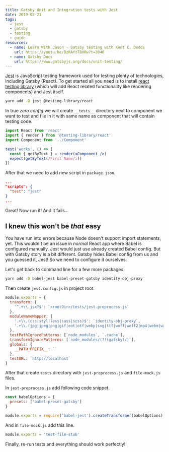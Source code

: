 ```yaml
---
title: Gatsby Unit and Integration tests with Jest
date: 2019-08-21
tags:
  - jest
  - gatsby
  - testing
  - guide
resources:
  - name: Learn With Jason - Gatsby testing with Kent C. Dodds
    url: https://youtu.be/BzRAYt7BHRw?t=3046
  - name: Gatsby Docs
    url: https://www.gatsbyjs.org/docs/unit-testing/
---
```


[Jest](https://jestjs.io/) is JavaScript testing framework used for testing plenty of technologies, including Gatsby (React). To get started all you need is to install [react testing library](https://github.com/testing-library/react-testing-library) (which will add React related functionality like rendering components) and Jest itself.

```bash
yarn add -D jest @testing-library/react
```

In true _zero config_ we will create `__tests__` directory next to component we want to test and file in it with same name as component that will contain testing code.

```jsx
import React from 'react'
import { render } from '@testing-library/react'
import Component from '../Component'

test('works', () => {
  const { getByText } = render(<Component />)
  expect(getByText(/First Name/i))
})
```

After that we need to add new script in `package.json`.

```json
...
"scripts": {
  "test": "jest"
}
...
```

Great! Now run it! And it fails...

## I knew this won't be _that_ easy

You have run into errors because Node doesn't support import statements, yet. This wouldn't be an issue in _normal_ React app where Babel is configured manually. Jest would just use already created Babel config. But with Gatsby story is a bit different. Gatsby hides Babel config from us and you guessed it, Jest! So we need to configure it ourselves.

Let's get back to command line for a few more packages.

```bash
yarn add -D babel-jest babel-preset-gatsby identity-obj-proxy
```

Then create `jest.config.js` in project root.

```js
module.exports = {
  transform: {
    '^.+\\.jsx?$': `<rootDir>/tests/jest-preprocess.js`
  },
  moduleNameMapper: {
    '.+\\.(css|styl|less|sass|scss)$': `identity-obj-proxy`,
    '.+\\.(jpg|jpeg|png|gif|eot|otf|webp|svg|ttf|woff|woff2|mp4|webm|wav|mp3|m4a|aac|oga)$': `<rootDir>/tests/file-mock.js`
  },
  testPathIgnorePatterns: [`node_modules`, `.cache`],
  transformIgnorePatterns: [`node_modules/(?!(gatsby)/)`],
  globals: {
    __PATH_PREFIX__: ``
  },
  testURL: `http://localhost`
}
```

After that create `tests` directory with `jest-preprocess.js` and `file-mock.js` files.

In `jest-preprocess.js` add following code snippet.

```js
const babelOptions = {
  presets: ['babel-preset-gatsby']
}

module.exports = require('babel-jest').createTransformer(babelOptions)
```

And in `file-mock.js` add this line.

```js
module.exports = 'test-file-stub'
```

Finally, re-run tests and everything should work perfectly!
